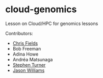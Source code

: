 # cloud-genomics
Lesson on Cloud/HPC for genomics lessons

Contributors:
* [Chris Fields](http://www.bioperl.org/wiki/User:Cjfields)
* Bob Freeman
* Adina Howe
* Andréa Matsunaga
* [Stephen Turner](https://twitter.com/genetics_blog)
* [Jason Williams](https://twitter.com/JasonWilliamsNY)
